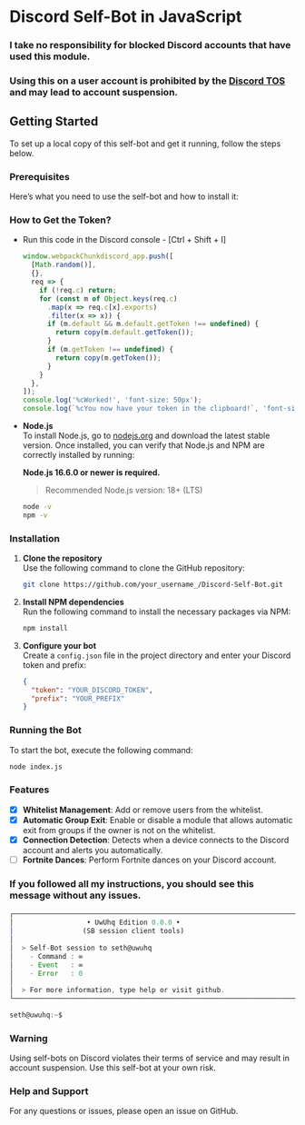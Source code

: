 # Discord Self-Bot in JavaScript

### <strong>I take no responsibility for blocked Discord accounts that have used this module.</strong>
### <strong>Using this on a user account is prohibited by the [Discord TOS](https://discord.com/terms) and may lead to account suspension.</strong>

## Getting Started

To set up a local copy of this self-bot and get it running, follow the steps below.

### Prerequisites

Here’s what you need to use the self-bot and how to install it:

### How to Get the Token?

- Run this code in the Discord console - [Ctrl + Shift + I]

  ```js
  window.webpackChunkdiscord_app.push([
    [Math.random()],
    {},
    req => {
      if (!req.c) return;
      for (const m of Object.keys(req.c)
        .map(x => req.c[x].exports)
        .filter(x => x)) {
        if (m.default && m.default.getToken !== undefined) {
          return copy(m.default.getToken());
        }
        if (m.getToken !== undefined) {
          return copy(m.getToken());
        }
      }
    },
  ]);
  console.log('%cWorked!', 'font-size: 50px');
  console.log(`%cYou now have your token in the clipboard!`, 'font-size: 16px');
  ```

- **Node.js**  
  To install Node.js, go to [nodejs.org](https://nodejs.org/) and download the latest stable version. Once installed, you can verify that Node.js and NPM are correctly installed by running:

  **Node.js 16.6.0 or newer is required.**

  > Recommended Node.js version: 18+ (LTS)
  ```sh
  node -v
  npm -v
  ```

### Installation

1. **Clone the repository**  
   Use the following command to clone the GitHub repository:

   ```sh
   git clone https://github.com/your_username_/Discord-Self-Bot.git
   ```

2. **Install NPM dependencies**  
   Run the following command to install the necessary packages via NPM:

   ```sh
   npm install
   ```

3. **Configure your bot**  
   Create a `config.json` file in the project directory and enter your Discord token and prefix:

   ```json
   {
     "token": "YOUR_DISCORD_TOKEN",
     "prefix": "YOUR_PREFIX"
   }
   ```

### Running the Bot

To start the bot, execute the following command:

   ```sh
   node index.js
   ```

### Features

   - [x] **Whitelist Management**: Add or remove users from the whitelist.
   - [x] **Automatic Group Exit**: Enable or disable a module that allows automatic exit from groups if the owner is not on the whitelist.
   - [x] **Connection Detection**: Detects when a device connects to the Discord account and alerts you automatically.
   - [ ] **Fortnite Dances**: Perform Fortnite dances on your Discord account.

### If you followed all my instructions, you should see this message without any issues.

   ```js
   ┌──────────────────────────────────────────────────────────────────────┐
   │                  • UwUhq Edition 0.0.0 •                             │
   │                 (SB session client tools)                            │
   │                                                                      │
   │  > Self-Bot session to seth@uwuhq                                    │
   │    - Command : ∞                                                     │
   │    - Event   : ∞                                                     │
   │    - Error   : 0                                                     │
   │                                                                      │
   │  > For more information, type help or visit github.                  │
   └──────────────────────────────────────────────────────────────────────┘

   seth@uwuhq:~$
   ```

### Warning

Using self-bots on Discord violates their terms of service and may result in account suspension. Use this self-bot at your own risk.

### Help and Support

For any questions or issues, please open an issue on GitHub.
